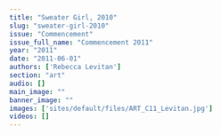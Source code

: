```yaml
---
title: "Sweater Girl, 2010"
slug: "sweater-girl-2010"
issue: "Commencement"
issue_full_name: "Commencement 2011"
year: "2011"
date: "2011-06-01"
authors: ['Rebecca Levitan']
section: "art"
audio: []
main_image: ""
banner_image: ""
images: ['sites/default/files/ART_C11_Levitan.jpg']
videos: []
---
```

